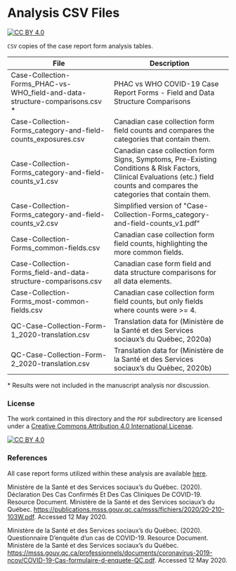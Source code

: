 # Analysis CSV Files
[![CC BY 4.0][cc-by-shield]][cc-by]

`CSV` copies of the case report form analysis tables.



[cc-by]: http://creativecommons.org/licenses/by/4.0/
[cc-by-image]: https://i.creativecommons.org/l/by/4.0/88x31.png
[cc-by-shield]: https://img.shields.io/badge/License-CC%20BY%204.0-lightgrey.svg

| File | Description |
| --- | --- |
| Case-Collection-Forms_PHAC-vs-WHO_field-and-data-structure-comparisons.csv * | PHAC vs WHO COVID-19 Case Report Forms - Field and Data Structure Comparisons |
| Case-Collection-Forms_category-and-field-counts_exposures.csv | Canadian case collection form field counts and compares the categories that contain them. |
| Case-Collection-Forms_category-and-field-counts_v1.csv | Canadian case collection form Signs, Symptoms, Pre-Existing Conditions & Risk Factors, Clinical Evaluations (etc.) field counts and compares the categories that contain them. |
| Case-Collection-Forms_category-and-field-counts_v2.csv | Simplified version of "Case-Collection-Forms_category-and-field-counts_v1.pdf" |
| Case-Collection-Forms_common-fields.csv | Canadian case collection form field counts, highlighting the more common fields. |
| Case-Collection-Forms_field-and-data-structure-comparisons.csv | Canadian case form field and data structure comparisons for all data elements. |
| Case-Collection-Forms_most-common-fields.csv | Canadian case collection form field counts, but only fields where counts were >= 4. |
| QC-Case-Collection-Form-1_2020-translation.csv | Translation data for (Ministère de la Santé et des Services sociaux’s du Québec, 2020a) |
| QC-Case-Collection-Form-2_2020-translation.csv | Translation data for (Ministère de la Santé et des Services sociaux’s du Québec, 2020b) |

\* Results were not included in the manuscript analysis nor discussion.

### License

The work contained in this directory and the `PDF` subdirectory are licensed under a [Creative Commons Attribution 4.0 International License][cc-by].

[![CC BY 4.0][cc-by-image]][cc-by]

### References

All case report forms utilized within these analysis are available [here](https://github.com/cmrn-rhi/covid19-crf-analysis/tree/main/Case%20Collection%20Forms).

Ministère de la Santé et des Services sociaux’s du Québec. (2020). Déclaration Des Cas Confirmés Et Des Cas Cliniques De COVID-19. Resource Document. Ministère de la Santé et des Services sociaux’s du Québec. https://publications.msss.gouv.qc.ca/msss/fichiers/2020/20-210-103W.pdf. Accessed 12 May 2020.

Ministère de la Santé et des Services sociaux’s du Québec. (2020). Questionnaire D’enquête d’un cas de COVID-19. Resource Document. Ministère de la Santé et des Services sociaux’s du Québec. https://msss.gouv.qc.ca/professionnels/documents/coronavirus-2019-ncov/COVID-19-Cas-formulaire-d-enquete-QC.pdf. Accessed 12 May 2020.

